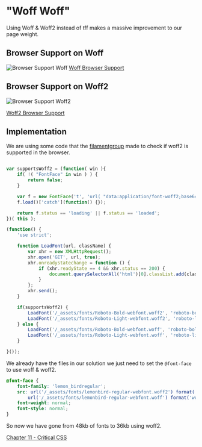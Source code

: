 # "Woff Woff"
Using Woff & Woff2 instead of tff makes a massive improvement to our page weight.

## Browser Support on Woff
![Browser Support Woff](https://raw.githubusercontent.com/code-mattclaffey/performance-kit/master/10-woff2/screenshots/woff.png)
[Woff Browser Support](http://caniuse.com/#search=woff)


## Browser Support on Woff2
![Browser Support Woff2](https://raw.githubusercontent.com/code-mattclaffey/performance-kit/master/10-woff2/screenshots/woff2.png)

[Woff2 Browser Support](http://caniuse.com/#search=woff2)


## Implementation
We are using some code that the [filamentgroup](https://github.com/filamentgroup/woff2-feature-test/blob/master/woff2.js) made to check if woff2 is supported in the browser.

```js

var supportsWoff2 = (function( win ){
	if( !( "FontFace" in win ) ) {
		return false;
	}

	var f = new FontFace('t', 'url( "data:application/font-woff2;base64,d09GMgABAAAAAADcAAoAAAAAAggAAACWAAEAAAAAAAAAAAAAAAAAAAAAAAAAAAAABk4ALAoUNAE2AiQDCAsGAAQgBSAHIBtvAcieB3aD8wURQ+TZazbRE9HvF5vde4KCYGhiCgq/NKPF0i6UIsZynbP+Xi9Ng+XLbNlmNz/xIBBqq61FIQRJhC/+QA/08PJQJ3sK5TZFMlWzC/iK5GUN40psgqvxwBjBOg6JUSJ7ewyKE2AAaXZrfUB4v+hze37ugJ9d+DeYqiDwVgCawviwVFGnuttkLqIMGivmDg" ) format( "woff2" )', {});
	f.load()['catch'](function() {});

	return f.status == 'loading' || f.status == 'loaded';
})( this );

(function() {
	'use strict';

	function LoadFont(url, className) {
		var xhr = new XMLHttpRequest();
		xhr.open('GET', url, true);
		xhr.onreadystatechange = function () {
			if (xhr.readyState == 4 && xhr.status == 200) {
				document.querySelectorAll('html')[0].classList.add(className);
			}
		};
		xhr.send();
	}

	if(supportsWoff2) {
		LoadFont('/_assets/fonts/Roboto-Bold-webfont.woff2', 'roboto-bold-loaded');
		LoadFont('/_assets/fonts/Roboto-Light-webfont.woff2', 'roboto-light-loaded');
	} else {
		LoadFont('/_assets/fonts/Roboto-Bold-webfont.woff', 'roboto-bold-loaded');
		LoadFont('/_assets/fonts/Roboto-Light-webfont.woff', 'roboto-light-loaded');
	}

}());

```

We already have the files in our solution we just need to set the `@font-face` to use woff & woff2.

```css
@font-face {
    font-family: 'lemon_birdregular';
    src: url('/_assets/fonts/lemonbird-regular-webfont.woff2') format('woff2'),
        url('/_assets/fonts/lemonbird-regular-webfont.woff') format('woff');
    font-weight: normal;
    font-style: normal;
}
```

So now we have gone from 48kb of fonts to 36kb using woff2.


[Chapter 11 - Critical CSS](https://github.com/code-mattclaffey/performance-kit/tree/master/11-critical-css/readme.md)

